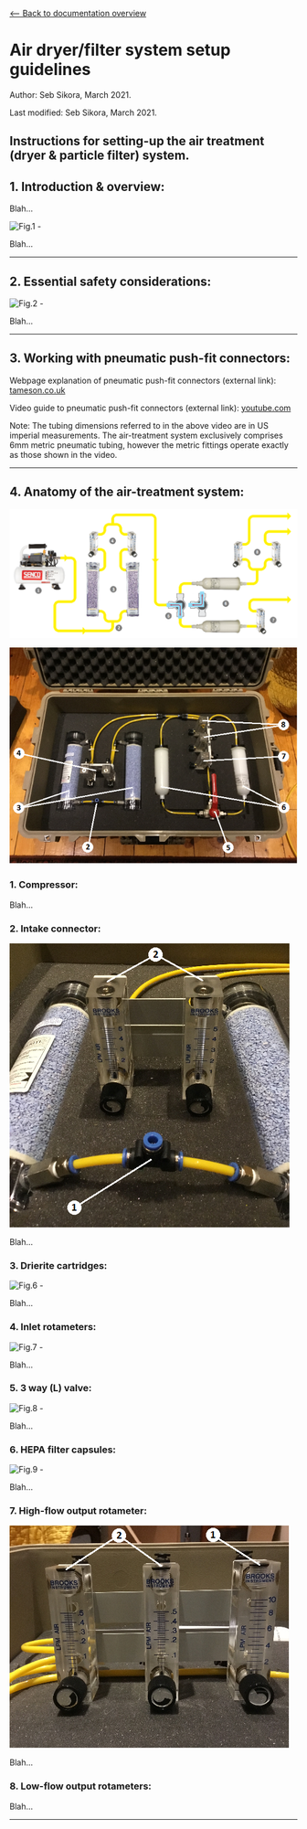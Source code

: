 [<-- Back to documentation overview](../documentation.md)

# Air dryer/filter system setup guidelines

Author: Seb Sikora, March 2021.

Last modified:  Seb Sikora, March 2021.

## Instructions for setting-up the air treatment (dryer & particle filter) system.

## 1. Introduction & overview:

Blah...

![Fig.1 - ](images/.png "Fig.1 - ")

Blah...

---

## 2. Essential safety considerations:

![Fig.2 - ](images/.png "Fig.2 - ")

Blah...

---

## 3. Working with pneumatic push-fit connectors:

Webpage explanation of pneumatic push-fit connectors (external link): [tameson.co.uk](https://tameson.co.uk/push-in-fittings.html)

Video guide to pneumatic push-fit connectors (external link): [youtube.com](https://www.youtube.com/watch?v=b8RFjh6Y-fM)

Note: The tubing dimensions referred to in the above video are in US imperial measurements. The air-treatment system exclusively comprises 6mm metric pneumatic tubing, however the metric fittings operate exactly as those shown in the video.

---

## 4. Anatomy of the air-treatment system:

![Fig.3 - Air-treatment system schematic overview](images/schematic_view.png "Fig.3 - Air-treatment system schematic overview")

![Fig.4 - Air-treatment system](images/overview_small_edited.png "Fig.4 - Air-treatment system")

### 1. Compressor:

Blah...

### 2. Intake connector:

![Fig.5 - 1 Intake connector & 2 Inlet rotameters](images/inlet_and_inlet_rotameters_small_edited.png "Fig.5 - 1 Intake connector & 2 Inlet rotameters")

Blah...

### 3. Drierite cartridges: 

![Fig.6 - ](images/.png "Fig.6 - ")

Blah...

### 4. Inlet rotameters:

![Fig.7 - ](images/.png "Fig.7 - ")

Blah...

### 5. 3 way (L) valve:

![Fig.8 - ](images/.png "Fig.8 - ")

Blah...

### 6. HEPA filter capsules:

![Fig.9 - ](images/.png "Fig.9 - ")

Blah...

### 7. High-flow output rotameter:

![Fig.10 - 1 1x High-flow & 2 2x Low-flow output rotameters](images/outlet_rotameters_small_edited.png "Fig.10 - 1 1x High-flow & 2 2x Low-flow output rotameters")

Blah...

### 8. Low-flow output rotameters:

Blah...

---
